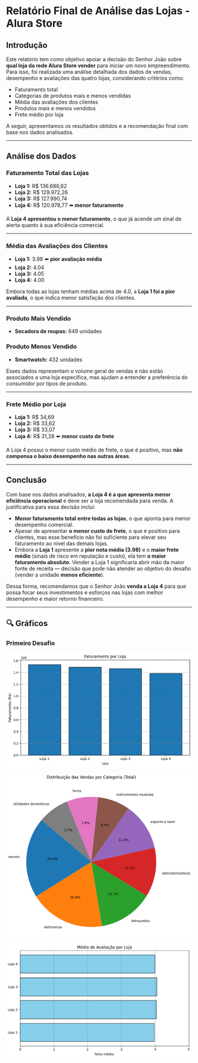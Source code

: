 # Relatório Final de Análise das Lojas - Alura Store

## Introdução

Este relatório tem como objetivo apoiar a decisão do Senhor João sobre **qual loja da rede Alura Store vender** para iniciar um novo empreendimento. Para isso, foi realizada uma análise detalhada dos dados de vendas, desempenho e avaliações das quatro lojas, considerando critérios como:

- Faturamento total
- Categorias de produtos mais e menos vendidas
- Média das avaliações dos clientes
- Produtos mais e menos vendidos
- Frete médio por loja

A seguir, apresentamos os resultados obtidos e a recomendação final com base nos dados analisados.

---

## Análise dos Dados

### Faturamento Total das Lojas

- **Loja 1:** R$ 136.686,82
- **Loja 2:** R$ 129.972,26
- **Loja 3:** R$ 127.990,74
- **Loja 4:** R$ 120.978,77 ⬅️ **menor faturamento**

A **Loja 4 apresentou o menor faturamento**, o que já acende um sinal de alerta quanto à sua eficiência comercial.

---

### Média das Avaliações dos Clientes

- **Loja 1:** 3.98 ⬅️ **pior avaliação média**
- **Loja 2:** 4.04
- **Loja 3:** 4.05
- **Loja 4:** 4.00

Embora todas as lojas tenham médias acima de 4.0, a **Loja 1 foi a pior avaliada**, o que indica menor satisfação dos clientes.

---

### Produto Mais Vendido

- **Secadora de roupas:** 649 unidades

### Produto Menos Vendido

- **Smartwatch:** 432 unidades

Esses dados representam o volume geral de vendas e não estão associados a uma loja específica, mas ajudam a entender a preferência do consumidor por tipos de produto.

---

### Frete Médio por Loja

- **Loja 1:** R$ 34,69
- **Loja 2:** R$ 33,62
- **Loja 3:** R$ 33,07
- **Loja 4:** R$ 31,28 ⬅️ **menor custo de frete**

A Loja 4 possui o menor custo médio de frete, o que é positivo, mas **não compensa o baixo desempenho nas outras áreas**.

---

## Conclusão

Com base nos dados analisados, **a Loja 4 é a que apresenta menor eficiência operacional** e deve ser a loja recomendada para venda. A justificativa para essa decisão inclui:

- **Menor faturamento total entre todas as lojas**, o que aponta para menor desempenho comercial.
- Apesar de apresentar **o menor custo de frete**, o que é positivo para clientes, mas esse benefício não foi suficiente para elevar seu faturamento ao nível das demais lojas.
- Embora a **Loja 1** apresente a **pior nota média (3.98)** e o **maior frete médio** (sinais de risco em reputação e custo), ela tem **o maior faturamento absoluto**. Vender a Loja 1 significaria abrir mão da maior fonte de receita — decisão que pode não atender ao objetivo do desafio (vender a unidade **menos eficiente**).

Dessa forma, recomendamos que o Senhor João **venda a Loja 4** para que possa focar seus investimentos e esforços nas lojas com melhor desempenho e maior retorno financeiro.

---

## 🔍 Gráficos

### Primeiro Desafio

![Primeiro Desafio](../assets/desafio1-grafico1.png)

![Primeiro Desafio](../assets/desafio1-grafico2.png)

![Primeiro Desafio](../assets/desafio1-grafico3.png)